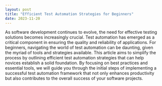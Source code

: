 ```yaml
---
layout: post
title: "Efficient Test Automation Strategies for Beginners"
date: 2023-11-20
---
```


As software development continues to evolve, the need for effective testing solutions becomes increasingly crucial. Test automation has emerged as a critical component in ensuring the quality and reliability of applications. For beginners, navigating the world of test automation can be daunting, given the myriad of tools and strategies available. This article aims to simplify the process by outlining efficient test automation strategies that can help novices establish a solid foundation. By focusing on best practices and essential tools, we will guide you through the initial steps of implementing a successful test automation framework that not only enhances productivity but also contributes to the overall success of your software projects.
